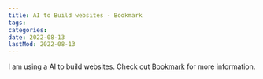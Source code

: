 ```yaml
---
title: AI to Build websites - Bookmark
tags:
categories:
date: 2022-08-13
lastMod: 2022-08-13
---
```

I am using a AI to build websites. Check out [Bookmark](https://www.bookmark.com) for more information.
